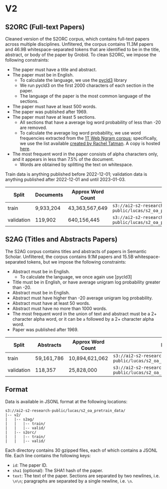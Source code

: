 # V2


## S2ORC (Full-text Papers)

Cleaned version of the S2ORC corpus, which contains full-text papers across multiple disciplines.
Unflitered, the corpus contains 11.3M papers and 46.9B whitespace-separated tokens that are identified to be in the title, abstract, or body of the paper by Grobid.
To clean S2ORC, we impose the following constraints:

- The paper must have a title and abstract.
- The paper must be in English.
  - To calculate the language, we use the [pycld3](https://github.com/bsolomon1124/pycld3) library
  - We run pycld3 on the first 2000 characters of each section in the paper.
  - The language of the paper is the most common language of the sections.
- The paper must have at least 500 words.
- The paper was published after 1969.
- The paper must have at least 5 sections.
  - All sections that have a average log word probability of less than -20 are removed.
  - To calculate the average log word probability, we use word frequencies extracted from the [1T Web Ngram corpus](https://catalog.ldc.upenn.edu/LDC2006T13); specifically, we use the list available [created by Rachel Tatman](https://www.kaggle.com/datasets/rtatman/english-word-frequency). A copy is hosted [here](https://ai2-s2-research-public.s3-us-west-2.amazonaws.com/lucas/google-1T-unigram/unigram_freq.csv).
- The most frequent word in the paper consists of alpha characters only, and it appears in less than 7.5% of the document.
  - Words are obtained by splitting the text on whitespace.


Train data is anything published before 2022-12-01; validation data is anything published after 2022-12-01 and until 2023-01-03.

|Split|Documents|Approx Word Count|Location|
|---|---|---|---|
train|9,933,204|43,363,567,649|`s3://ai2-s2-research-public/lucas/s2_oa_pretrain_data/v2/s2orc/train`
validation|119,902|640,156,445|`s3://ai2-s2-research-public/lucas/s2_oa_pretrain_data/v2/s2orc/valid`

## S2AG (Titles and Abstracts Papers)

The S2AG corpus contains titles and abstracts of papers in Semantic Scholar.
Unfiltered, the corpus contains 9.1M papers and 15.5B whitespace-separated tokens, but we impose the following constraints:

- Abstract must be in English.
  - To calculate the language, we once again use [pycld3]
- Title must be in English, or have average unigram log probability greater than -20.
- Abstract must be in English.
- Abstract must have higher than -20 average unigram log probability.
- Abstract must have at least 50 words.
- Abstract must have no more than 1000 words.
- The most frequent word in the union of text and abstract must be a 2+ character alpha word, or it can be `a` followed by a 2+ character alpha word.
- Paper was published after 1969.

|Split|Abstracts|Approx Word Count|Location|
|---|---|---|---|
train|59,161,786|10,894,621,062|`s3://ai2-s2-research-public/lucas/s2_oa_pretrain_data/v2/s2ag/train`
validation|118,357|25,828,000|`s3://ai2-s2-research-public/lucas/s2_oa_pretrain_data/v2/s2ag/valid`

## Format

Data is available in JSONL format at the following locations:

```
s3://ai2-s2-research-public/lucas/s2_oa_pretrain_data/
|-- v2/
|   |-- s2ag/
|   |   |-- train/
|   |   |-- valid/
|   |-- s2orc/
|   |   |-- train/
|   |   |-- valid/
```

Each directory contains 30 gzipped files, each of which contains a JSONL file. Each line contains the following keys:
- `id`: The paper ID.
- `sha1` (optional): The SHA1 hash of the paper.
- `text`: The text of the paper. Sections are separated by two newlines, i.e. `\n\n`; paragraphs are separated by a single newline, i.e. `\n`.
